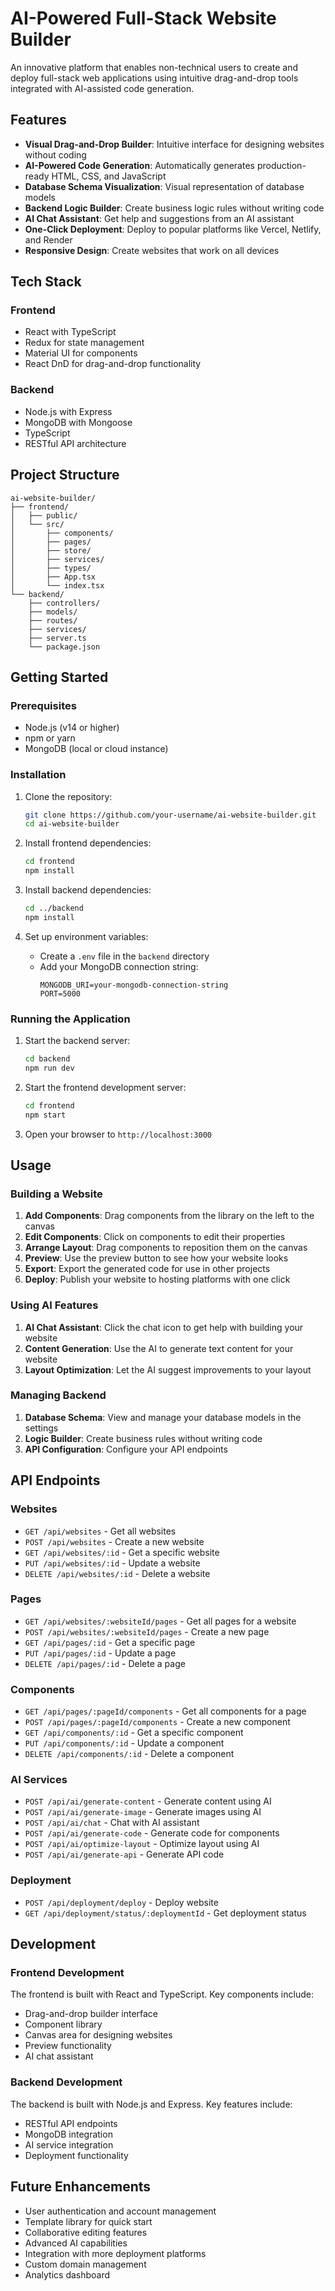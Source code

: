# AI-Powered Full-Stack Website Builder

An innovative platform that enables non-technical users to create and deploy full-stack web applications using intuitive drag-and-drop tools integrated with AI-assisted code generation.

## Features

- **Visual Drag-and-Drop Builder**: Intuitive interface for designing websites without coding
- **AI-Powered Code Generation**: Automatically generates production-ready HTML, CSS, and JavaScript
- **Database Schema Visualization**: Visual representation of database models
- **Backend Logic Builder**: Create business logic rules without writing code
- **AI Chat Assistant**: Get help and suggestions from an AI assistant
- **One-Click Deployment**: Deploy to popular platforms like Vercel, Netlify, and Render
- **Responsive Design**: Create websites that work on all devices

## Tech Stack

### Frontend
- React with TypeScript
- Redux for state management
- Material UI for components
- React DnD for drag-and-drop functionality

### Backend
- Node.js with Express
- MongoDB with Mongoose
- TypeScript
- RESTful API architecture

## Project Structure

```
ai-website-builder/
├── frontend/
│   ├── public/
│   └── src/
│       ├── components/
│       ├── pages/
│       ├── store/
│       ├── services/
│       ├── types/
│       ├── App.tsx
│       └── index.tsx
└── backend/
    ├── controllers/
    ├── models/
    ├── routes/
    ├── services/
    ├── server.ts
    └── package.json
```

## Getting Started

### Prerequisites
- Node.js (v14 or higher)
- npm or yarn
- MongoDB (local or cloud instance)

### Installation

1. Clone the repository:
   ```bash
   git clone https://github.com/your-username/ai-website-builder.git
   cd ai-website-builder
   ```

2. Install frontend dependencies:
   ```bash
   cd frontend
   npm install
   ```

3. Install backend dependencies:
   ```bash
   cd ../backend
   npm install
   ```

4. Set up environment variables:
   - Create a `.env` file in the `backend` directory
   - Add your MongoDB connection string:
     ```
     MONGODB_URI=your-mongodb-connection-string
     PORT=5000
     ```

### Running the Application

1. Start the backend server:
   ```bash
   cd backend
   npm run dev
   ```

2. Start the frontend development server:
   ```bash
   cd frontend
   npm start
   ```

3. Open your browser to `http://localhost:3000`

## Usage

### Building a Website

1. **Add Components**: Drag components from the library on the left to the canvas
2. **Edit Components**: Click on components to edit their properties
3. **Arrange Layout**: Drag components to reposition them on the canvas
4. **Preview**: Use the preview button to see how your website looks
5. **Export**: Export the generated code for use in other projects
6. **Deploy**: Publish your website to hosting platforms with one click

### Using AI Features

1. **AI Chat Assistant**: Click the chat icon to get help with building your website
2. **Content Generation**: Use the AI to generate text content for your website
3. **Layout Optimization**: Let the AI suggest improvements to your layout

### Managing Backend

1. **Database Schema**: View and manage your database models in the settings
2. **Logic Builder**: Create business rules without writing code
3. **API Configuration**: Configure your API endpoints

## API Endpoints

### Websites
- `GET /api/websites` - Get all websites
- `POST /api/websites` - Create a new website
- `GET /api/websites/:id` - Get a specific website
- `PUT /api/websites/:id` - Update a website
- `DELETE /api/websites/:id` - Delete a website

### Pages
- `GET /api/websites/:websiteId/pages` - Get all pages for a website
- `POST /api/websites/:websiteId/pages` - Create a new page
- `GET /api/pages/:id` - Get a specific page
- `PUT /api/pages/:id` - Update a page
- `DELETE /api/pages/:id` - Delete a page

### Components
- `GET /api/pages/:pageId/components` - Get all components for a page
- `POST /api/pages/:pageId/components` - Create a new component
- `GET /api/components/:id` - Get a specific component
- `PUT /api/components/:id` - Update a component
- `DELETE /api/components/:id` - Delete a component

### AI Services
- `POST /api/ai/generate-content` - Generate content using AI
- `POST /api/ai/generate-image` - Generate images using AI
- `POST /api/ai/chat` - Chat with AI assistant
- `POST /api/ai/generate-code` - Generate code for components
- `POST /api/ai/optimize-layout` - Optimize layout using AI
- `POST /api/ai/generate-api` - Generate API code

### Deployment
- `POST /api/deployment/deploy` - Deploy website
- `GET /api/deployment/status/:deploymentId` - Get deployment status

## Development

### Frontend Development
The frontend is built with React and TypeScript. Key components include:
- Drag-and-drop builder interface
- Component library
- Canvas area for designing websites
- Preview functionality
- AI chat assistant

### Backend Development
The backend is built with Node.js and Express. Key features include:
- RESTful API endpoints
- MongoDB integration
- AI service integration
- Deployment functionality

## Future Enhancements

- User authentication and account management
- Template library for quick start
- Collaborative editing features
- Advanced AI capabilities
- Integration with more deployment platforms
- Custom domain management
- Analytics dashboard
